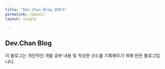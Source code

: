 ```yaml
---
title: "Dev.Chan Blog 설명서"
permalink: /about/
layout: single

---
```


## Dev.Chan Blog

이 블로그는 개인적인 개발 공부 내용 및 작성한 코드를 기록해두기 위해 만든 블로그입니다.

